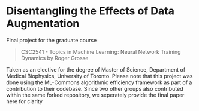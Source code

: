 # Disentangling the Effects of Data Augmentation

Final project for the graduate course

> CSC2541 - Topics in Machine Learning: Neural Network Training Dynamics by Roger Grosse

Taken as an elective for the degree of Master of Science, Department of Medical Biophysics, University of Toronto. 
Please note that this project was done using the ML-Commons algorithmic efficiency framework as part of a contribution to their codebase. Since two other groups also contributed within the same forked repository, we seperately provide the final paper here for clarity
